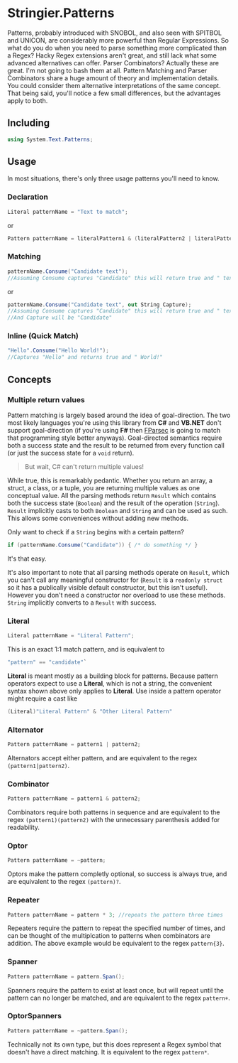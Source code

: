 ﻿# Stringier.Patterns

Patterns, probably introduced with SNOBOL, and also seen with SPITBOL and UNICON, are considerably more powerful than Regular Expressions. So what do you do when you need to parse something more complicated than a Regex? Hacky Regex extensions aren't great, and still lack what some advanced alternatives can offer. Parser Combinators? Actually these are great. I'm not going to bash them at all. Pattern Matching and Parser Combinators share a huge amount of theory and implementation details. You could consider them alternative interpretations of the same concept. That being said, you'll notice a few small differences, but the advantages apply to both.

## Including

~~~~csharp
using System.Text.Patterns;
~~~~

## Usage

In most situations, there's only three usage patterns you'll need to know.

### Declaration

~~~~csharp
Literal patternName = "Text to match";
~~~~
or
~~~~csharp
Pattern patternName = literalPattern1 & (literalPattern2 | literalPattern3);
~~~~

### Matching

~~~~csharp
patternName.Consume("Candidate text");
//Assuming Consume captures "Candidate" this will return true and " text"
~~~~
or
~~~~csharp
patternName.Consume("Candidate text", out String Capture);
//Assuming Consume captures "Candidate" this will return true and " text"
//And Capture will be "Candidate"
~~~~

### Inline (Quick Match)

~~~~csharp
"Hello".Consume("Hello World!");
//Captures "Hello" and returns true and " World!"
~~~~

## Concepts

### Multiple return values

Pattern matching is largely based around the idea of goal-direction. The two most likely languages you're using this library from **C#** and **VB.NET** don't support goal-direction (if you're using **F#** then [FParsec](http://www.quanttec.com/fparsec/) is going to match that programming style better anyways). Goal-directed semantics require both a success state and the result to be returned from every function call (or just the success state for a `void` return).

> But wait, C# can't return multiple values!

While true, this is remarkably pedantic. Whether you return an array, a struct, a class, or a tuple, you are returning multiple values as one conceptual value. All the parsing methods return `Result` which contains both the success state (`Boolean`) and the result of the operation (`String`). `Result` implicitly casts to both `Boolean` and `String` and can be used as such. This allows some conveniences without adding new methods.

Only want to check if a `String` begins with a certain pattern?

~~~~csharp
if (patternName.Consume("Candidate")) { /* do something */ }
~~~~

It's that easy.

It's also important to note that all parsing methods operate on `Result`, which you can't call any meaningful constructor for (`Result` is a `readonly struct` so it has a publically visible default constructor, but this isn't useful). However you don't need a constructor nor overload to use these methods. `String` implicitly converts to a `Result` with success.

### Literal

~~~~csharp
Literal patternName = "Literal Pattern";
~~~~

This is an exact 1:1 match pattern, and is equivalent to
~~~~csharp
"pattern" == "candidate"`
~~~~~
**Literal** is meant mostly as a building block for patterns. Because pattern operators expect to use a **Literal**, which is not a string, the convenient syntax shown above only applies to **Literal**. Use inside a pattern operator might require a cast like
~~~~csharp
(Literal)"Literal Pattern" & "Other Literal Pattern"
~~~~

### Alternator

~~~~csharp
Pattern patternName = pattern1 | pattern2;
~~~~

Alternators accept either pattern, and are equivalent to the regex `(pattern1|pattern2)`.

### Combinator

~~~~csharp
Pattern patternName = pattern1 & pattern2;
~~~~

Combinators require both patterns in sequence and are equivalent to the regex `(pattern1)(pattern2)` with the unnecessary parenthesis added for readability.

### Optor

~~~~csharp
Pattern patternName = ~pattern;
~~~~

Optors make the pattern completly optional, so success is always true, and are equivalent to the regex `(pattern)?`.

### Repeater

~~~~csharp
Pattern patternName = pattern * 3; //repeats the pattern three times
~~~~

Repeaters require the pattern to repeat the specified number of times, and can be thought of the multiplcation to patterns when combinators are addition. The above example would be equivalent to the regex `pattern{3}`.

### Spanner

~~~~csharp
Pattern patternName = pattern.Span();
~~~~

Spanners require the pattern to exist at least once, but will repeat until the pattern can no longer be matched, and are equivalent to the regex `pattern+`.

### OptorSpanners

~~~~csharp
Pattern patternName = ~pattern.Span();
~~~~

Technically not its own type, but this does represent a Regex symbol that doesn't have a direct matching. It is equivalent to the regex `pattern*`.
